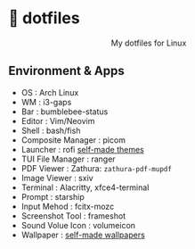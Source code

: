 <h1 align="cener">🍚 dotfiles</h1>

<p align="center">My dotfiles for Linux</p>

## Environment & Apps

- OS                : Arch Linux 
- WM                : i3-gaps 
- Bar               : bumblebee-status 
- Editor            : Vim/Neovim 
- Shell             : bash/fish 
- Composite Manager : picom 
- Launcher          : rofi [self-made themes](https://github.com/sheepla/rofi-themes) 
- TUI File Manager  : ranger 
- PDF Viewer        : Zathura: `zathura-pdf-mupdf` 
- Image Viewer      : sxiv 
- Terminal          : Alacritty, xfce4-terminal 
- Prompt            : starship 
- Input Mehod       : fcitx-mozc 
- Screenshot Tool   : frameshot 
- Sound Volue Icon  : volumeicon 
- Wallpaper         : [self-made wallpapers](https://github.com/sheepla/wallpapers) 

